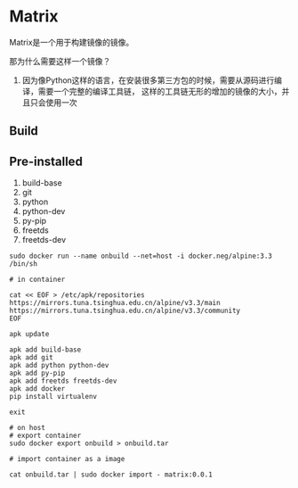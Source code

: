 Matrix
=========================
Matrix是一个用于构建镜像的镜像。

那为什么需要这样一个镜像？
1. 因为像Python这样的语言，在安装很多第三方包的时候，需要从源码进行编译，需要一个完整的编译工具链， 这样的工具链无形的增加的镜像的大小，并且只会使用一次 

Build
---------------------

Pre-installed
---------------------
1. build-base
2. git
3. python
4. python-dev
5. py-pip
6. freetds
7. freetds-dev

```shell
sudo docker run --name onbuild --net=host -i docker.neg/alpine:3.3 /bin/sh

# in container

cat << EOF > /etc/apk/repositories
https://mirrors.tuna.tsinghua.edu.cn/alpine/v3.3/main
https://mirrors.tuna.tsinghua.edu.cn/alpine/v3.3/community
EOF

apk update

apk add build-base
apk add git
apk add python python-dev
apk add py-pip
apk add freetds freetds-dev
apk add docker
pip install virtualenv

exit

# on host
# export container
sudo docker export onbuild > onbuild.tar

# import container as a image

cat onbuild.tar | sudo docker import - matrix:0.0.1

```